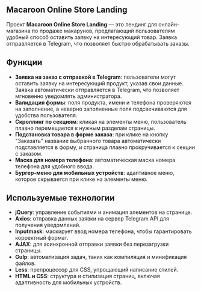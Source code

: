 ## Macaroon Online Store Landing

Проект **Macaroon Online Store Landing** — это лендинг для онлайн-магазина по продаже макарунов, предлагающий пользователям удобный способ оставить заявку на интересующий товар.
Заявка отправляется в Telegram, что позволяет быстро обрабатывать заказы.

## Функции

* **Заявка на заказ с отправкой в Telegram**: пользователи могут оставить заявку на интересующий продукт, указав свои данные. Заявка автоматически отправляется в Telegram, что позволяет мгновенно уведомлять администратора.
* **Валидация формы**: поля продукта, имени и телефона проверяются на заполнение, а неверно заполненные поля подсвечиваются для удобства пользователя.
* **Скроллинг по секциям**: кликая на элементы меню, пользователь плавно перемещается к нужным разделам страницы.
* **Подстановка товара в форме заказа**: при клике на кнопку "Заказать" название выбранного товара автоматически подставляется в форму, и страница плавно прокручивается к секции с заказом.
* **Маска для номера телефона**: автоматическая маска номера телефона для удобного ввода.
* **Бургер-меню для мобильных устройств**: адаптивное меню, которое скрывается при клике на элементы меню.

## Используемые технологии

* **jQuery**: управление событиями и анимация элементов на странице.
* **Axios**: отправка данных заявки на сервер Telegram API для получения уведомлений.
* **Inputmask**: маскирует ввод номера телефона, чтобы гарантировать корректный формат.
* **AJAX**: для асинхронной отправки заявки без перезагрузки страницы.
* **Gulp**: автоматизация задач, таких как компиляция и минификация файлов.
* **Less**: препроцессор для CSS, упрощающий написание стилей.
* **HTML и CSS**: структура и стилизация страниц, включая адаптивность для мобильных устройств.
